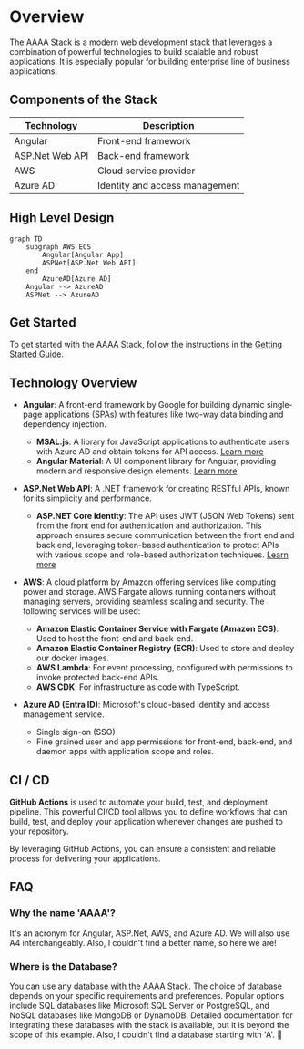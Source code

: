 # Overview

The AAAA Stack is a modern web development stack that leverages a combination of powerful technologies to build scalable and robust applications. It is especially popular for building enterprise line of business applications.

## Components of the Stack

| Technology      | Description                    |
| --------------- | ------------------------------ |
| Angular         | Front-end framework            |
| ASP.Net Web API | Back-end framework             |
| AWS             | Cloud service provider         |
| Azure AD        | Identity and access management |

## High Level Design

```mermaid
graph TD
    subgraph AWS ECS
        Angular[Angular App]
        ASPNet[ASP.Net Web API]
    end
        AzureAD[Azure AD]
    Angular --> AzureAD
    ASPNet --> AzureAD
```

## Get Started

To get started with the AAAA Stack, follow the instructions in the [Getting Started Guide](doc/GettingStarted.md).

## Technology Overview

- **Angular**: A front-end framework by Google for building dynamic single-page applications (SPAs) with features like two-way data binding and dependency injection.

  - **MSAL.js**: A library for JavaScript applications to authenticate users with Azure AD and obtain tokens for API access. [Learn more](https://github.com/AzureAD/microsoft-authentication-library-for-js)
  - **Angular Material**: A UI component library for Angular, providing modern and responsive design elements. [Learn more](https://material.angular.io/)

- **ASP.Net Web API**: A .NET framework for creating RESTful APIs, known for its simplicity and performance.

  - **ASP.NET Core Identity**: The API uses JWT (JSON Web Tokens) sent from the front end for authentication and authorization. This approach ensures secure communication between the front end and back end, leveraging token-based authentication to protect APIs with various scope and role-based authorization techniques. [Learn more](https://learn.microsoft.com/en-us/aspnet/core/security/authentication/identity)

- **AWS**: A cloud platform by Amazon offering services like computing power and storage. AWS Fargate allows running containers without managing servers, providing seamless scaling and security. The following services will be used:

  - **Amazon Elastic Container Service with Fargate (Amazon ECS)**: Used to host the front-end and back-end.
  - **Amazon Elastic Container Registry (ECR)**: Used to store and deploy our docker images.
  - **AWS Lambda**: For event processing, configured with permissions to invoke protected back-end APIs.
  - **AWS CDK**: For infrastructure as code with TypeScript.

- **Azure AD (Entra ID)**: Microsoft's cloud-based identity and access management service.
  - Single sign-on (SSO)
  - Fine grained user and app permissions for front-end, back-end, and daemon apps with application scope and roles.

## CI / CD

**GitHub Actions** is used to automate your build, test, and deployment pipeline. This powerful CI/CD tool allows you to define workflows that can build, test, and deploy your application whenever changes are pushed to your repository.

By leveraging GitHub Actions, you can ensure a consistent and reliable process for delivering your applications.

## FAQ

### Why the name 'AAAA'?

It's an acronym for Angular, ASP.Net, AWS, and Azure AD. We will also use A4 interchangeably. Also, I couldn't find a better name, so here we are!

### Where is the Database?

You can use any database with the AAAA Stack. The choice of database depends on your specific requirements and preferences. Popular options include SQL databases like Microsoft SQL Server or PostgreSQL, and NoSQL databases like MongoDB or DynamoDB. Detailed documentation for integrating these databases with the stack is available, but it is beyond the scope of this example. Also, I couldn't find a database starting with 'A'. 🙂
